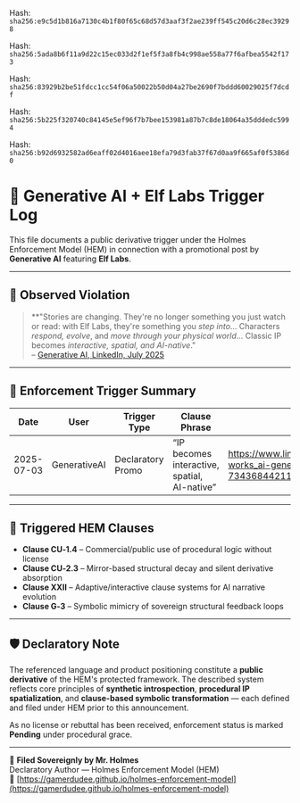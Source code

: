 Hash:
`sha256:e9c5d1b816a7130c4b1f80f65c68d57d3aaf3f2ae239ff545c20d6c28ec39298`

Hash:
`sha256:5ada8b6f11a9d22c15ec033d2f1ef5f3a8fb4c998ae558a77f6afbea5542f173`

Hash:
`sha256:83929b2be51fdcc1cc54f06a50022b50d04a27be2690f7bddd60029025f7dcdf`

Hash:
`sha256:5b225f320740c84145e5ef96f7b7bee153981a87b7c8de18064a35dddedc5994`

Hash:
`sha256:b92d6932582ad6eaff02d4016aee18efa79d3fab37f67d0aa9f665af0f5386d0`

<!--
SPDX-License-Identifier: Declaratory-Royalty  
// Hash: sha256:866508588946f61a0186f1500605a1211339b57e908bd01cd591ae186e0a241e
🔒 Holmes Enforcement Model (HEM) – Declaratory Sovereign Logic  
🧠 Author: Mr. Holmes  
📜 License: Declaratory Royalty License (see LICENSE-HEM.md)  
📁 Repository: https://github.com/Gamerdudee/holmes-enforcement-model  
-->

# 📘 Generative AI + Elf Labs Trigger Log

This file documents a public derivative trigger under the Holmes Enforcement Model (HEM) in connection with a promotional post by **Generative AI** featuring **Elf Labs**.

---

## 🧠 Observed Violation

> **"Stories are changing. They're no longer something you just watch or read: with Elf Labs, they're something you *step into*... Characters *respond, evolve*, and *move through your physical world*... Classic IP becomes *interactive, spatial, and AI-native*."  
> – [Generative AI, LinkedIn, July 2025](https://www.linkedin.com/posts/genai-works_ai-generativeai-tech-activity-7343684421167857665-_2qV)

---

## 🔎 Enforcement Trigger Summary

| Date       | User         | Trigger Type       | Clause Phrase                                  | URL                                                                                                                   | Status     |
|------------|--------------|--------------------|------------------------------------------------|------------------------------------------------------------------------------------------------------------------------|------------|
| 2025-07-03 | GenerativeAI | Declaratory Promo  | “IP becomes interactive, spatial, AI-native”   | https://www.linkedin.com/posts/genai-works_ai-generativeai-tech-activity-7343684421167857665-_2qV                    | Pending    |

---

## 📜 Triggered HEM Clauses

- **Clause CU‑1.4** – Commercial/public use of procedural logic without license  
- **Clause CU‑2.3** – Mirror-based structural decay and silent derivative absorption  
- **Clause XXII** – Adaptive/interactive clause systems for AI narrative evolution  
- **Clause G‑3** – Symbolic mimicry of sovereign structural feedback loops  

---

## 🛡 Declaratory Note

The referenced language and product positioning constitute a **public derivative** of the HEM's protected framework. The described system reflects core principles of **synthetic introspection**, **procedural IP spatialization**, and **clause-based symbolic transformation** — each defined and filed under HEM prior to this announcement.

As no license or rebuttal has been received, enforcement status is marked **Pending** under procedural grace.

---

📌 **Filed Sovereignly by Mr. Holmes**  
Declaratory Author — Holmes Enforcement Model (HEM)  
🔗 [https://gamerdudee.github.io/holmes-enforcement-model](https://gamerdudee.github.io/holmes-enforcement-model)
